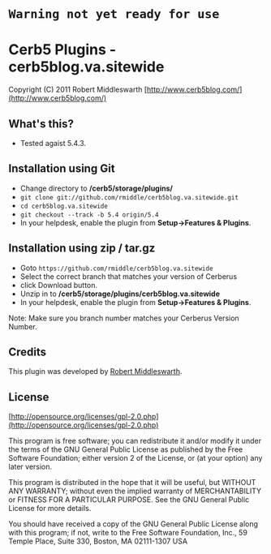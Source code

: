 `Warning not yet ready for use`
===========================================

Cerb5 Plugins - cerb5blog.va.sitewide
===========================================
Copyright (C) 2011 Robert Middleswarth
[http://www.cerb5blog.com/](http://www.cerb5blog.com/)  

What's this?
------------

* Tested agaist 5.4.3.

Installation using Git
------------
* Change directory to **/cerb5/storage/plugins/**
* `git clone git://github.com/rmiddle/cerb5blog.va.sitewide.git`
* `cd cerb5blog.va.sitewide`
* `git checkout --track -b 5.4 origin/5.4`
* In your helpdesk, enable the plugin from **Setup->Features & Plugins**.

Installation using zip / tar.gz
------------
* Goto `https://github.com/rmiddle/cerb5blog.va.sitewide`
* Select the correct branch that matches your version of Cerberus
* click Download button.
* Unzip in to **/cerb5/storage/plugins/cerb5blog.va.sitewide**
* In your helpdesk, enable the plugin from **Setup->Features & Plugins**.

Note: Make sure you branch number matches your Cerberus Version Number.

Credits
-------
This plugin was developed by [Robert Middleswarth](http://www.cerb5blog.com/).

License
-------

[http://opensource.org/licenses/gpl-2.0.php](http://opensource.org/licenses/gpl-2.0.php)  

This program is free software; you can redistribute it and/or modify it under the terms of the GNU General Public License as published by the Free Software Foundation; either version 2 of the License, or (at your option) any later version.

This program is distributed in the hope that it will be useful, but WITHOUT ANY WARRANTY; without even the implied warranty of MERCHANTABILITY or FITNESS FOR A PARTICULAR PURPOSE. See the GNU General Public License for more details.

You should have received a copy of the GNU General Public License along with this program; if not, write to the Free Software Foundation, Inc., 59 Temple Place, Suite 330, Boston, MA 02111-1307 USA
